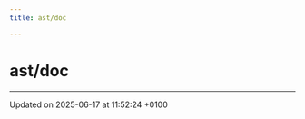 ```yaml
---
title: ast/doc

---
```


# ast/doc








-------------------------------

Updated on 2025-06-17 at 11:52:24 +0100
